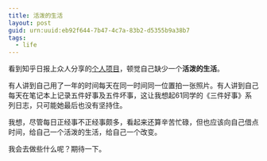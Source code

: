 ```yaml
---
title: 活泼的生活
layout: post
guid: urn:uuid:eb92f644-7b47-4c7a-83b2-d5355b9a38b7
tags:
  - life 
---
```

看到知乎日报上众人分享的[个人项目](http://daily.zhihu.com/story/833?utm_campaign=in_app_share&utm_medium=Android)，顿觉自己缺少一个**活泼的生活**。

有人讲到自己用了一年的时间每天在同一时间同一位置拍一张照片。有人讲到自己每天在笔记本上记录五件好事及五件坏事，这让我想起61同学的《三件好事》系列日志，只可能她最后也没有坚持住。

我想，尽管每日正经事不正经事颇多，看起来还算辛苦忙碌，但也应该向自己借点时间，给自己一个活泼的生活，给自己一个改变。

我会去做些什么呢？期待一下。

